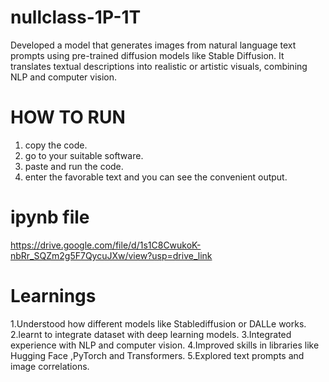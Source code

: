 # nullclass-1P-1T
Developed a model that generates images from natural language text prompts using pre-trained diffusion models like Stable Diffusion. It translates textual descriptions into realistic or artistic visuals, combining NLP and computer vision.

# HOW TO RUN
1. copy the code.
2. go to your suitable software.
3. paste and run the code.
4. enter the favorable text and you can see the convenient output.

# ipynb file
https://drive.google.com/file/d/1s1C8CwukoK-nbRr_SQZm2g5F7QycuJXw/view?usp=drive_link

# Learnings
1.Understood how different models like Stablediffusion or DALLe works.
2.learnt to integrate dataset with deep learning models.
3.Integrated experience with NLP and computer vision.
4.Improved skills in libraries like Hugging Face ,PyTorch and Transformers. 
5.Explored text prompts and image correlations.

